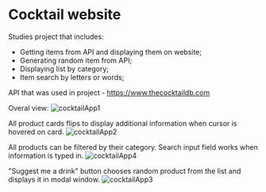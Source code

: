 # Cocktail website

Studies project that includes:
- Getting items from API and displaying them on website;
- Generating random item from API;
- Displaying list by category;
- Item search by letters or words;

API that was used in project - https://www.thecocktaildb.com


Overal view:
![cocktailApp1](https://github.com/user-attachments/assets/209e4847-d158-4780-9577-35bb6921dc83)

All product cards flips to display additional information when cursor is hovered on card.
![cocktailApp2](https://github.com/user-attachments/assets/1dfc2610-9763-488e-b0df-99d7f35d55d6)

All products can be filtered by their category. Search input field works when information is typed in.
![cocktailApp4](https://github.com/user-attachments/assets/1f9c36d9-354f-4cae-a037-f72b401632ca)

"Suggest me a drink" button chooses random product from the list and displays it in modal window.
![cocktailApp3](https://github.com/user-attachments/assets/a7e8f194-c51b-458f-aed0-54f41a7bfde4)
